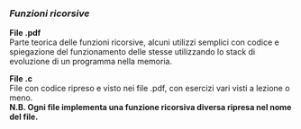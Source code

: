 ### *Funzioni ricorsive*

**File .pdf**  
Parte teorica delle funzioni ricorsive, alcuni utilizzi semplici con codice e spiegazione del funzionamento delle stesse utilizzando lo stack di evoluzione di un programma nella memoria.

**File .c**  
File con codice ripreso e visto nei file .pdf, con esercizi vari visti a lezione o meno.  
**N.B. Ogni file implementa una funzione ricorsiva diversa ripresa nel nome del file.**